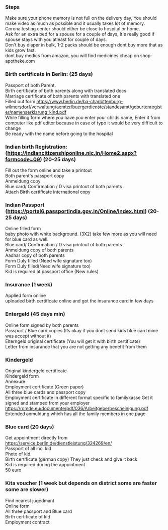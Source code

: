 ### Steps

Make sure your phone memory is not full on the delivery day, You should make video as much as possible and it usually takes lot of memory.<br />
Corona testing center should either be close to hospital or home.<br />
Ask for an extra bed for a spouse for a couple of days, It's really good if spouse stays with you atleast for couple of days.<br />
Don't buy diaper in bulk, 1-2 packs should be enough dont buy more that as kids grow fast.<br />
dont buy medics from amazon, you will find medicines cheap on  shop-apotheke.com<br />

### Birth certificate in Berlin: (25 days)
Passport of both Parent.<br />
Birth certificate of both parents along with translated docs<br />
Marriage certificate of both parents with translated one<br />
Filled out form https://www.berlin.de/ba-charlottenburg-wilmersdorf/verwaltung/aemter/buergerdienste/standesamt/geburtenregister/namenserklarung_kind.pdf<br />
While filling form where you have you enter your childs name, Enter it from computer like pdf editor because in case of typo it would be very difficult to change<br />
Be ready with the name before going to the hospital<br />

### Indian birth Registration: (https://indiancitizenshiponline.nic.in/Home2.aspx?formcode=09) (20-25 days)<br />
Fill out the form online and take a printout<br />
Both parent's passport copy<br />
Anmeldung copy<br />
Blue card/ Confirmation / D visa printout of both parents<br />
Attach Birth certificate international copy<br />

### Indian Passport (https://portal6.passportindia.gov.in/Online/index.html) (20-25 days)
Online filled form<br />
baby photo with white background. (3X2) take few more as you will need for blue card as well.<br />
Blue card/ Confirmation / D visa printout of both parents<br />
Anmeldung copy of both parents<br />
Aadhar copy of both parents<br />
Form Duly filled (Need wife signature too)<br />
Form Duly filled(Need wife signature too)<br />
Kid is required at passport office (New rules)<br />

### Insurance (1 week)
Applied form online<br />
uploaded birth certificate online and got the insurance card in few days<br />

### Entergeld (45 days min)
Online form signed by both parents<br />
Passport / Blue card copies (Its okay if you dont send kids blue card mine was accept without it)<br />
Elterngeld original certificate (You will get it with birth certificate)<br />
Letter from insurance that you are not getting any benefit from them<br />

### Kindergeld
Original kindergeld certificate<br />
Kindergeld form<br />
Annexure<br />
Employment certificate (Green paper)<br />
All three blue cards and passport copy<br />
Employment certificate in different format specific to familykasse Get it signed and stamped from your employer https://romde.eu/documente/pdf/036/Arbeitgeberbescheinigung.pdf<br />
Extended anmuldung which has all the family members in one page<br />

### Blue card (20 days)
Get appointment directly from https://service.berlin.de/dienstleistung/324269/en/<br />
Passport of all inc. kid<br />
Photo of kid.<br />
Birth certificate (german copy) They just check and give it back<br />
Kid is required during the appointment<br />
50 euro<br />

### Kita voucher (1 week but depends on district some are faster some are slower)
Find nearest jugedmant<br />
Online form<br />
All three passport and Blue card<br />
Birth certificate of kid<br />
Employment contract <br />

